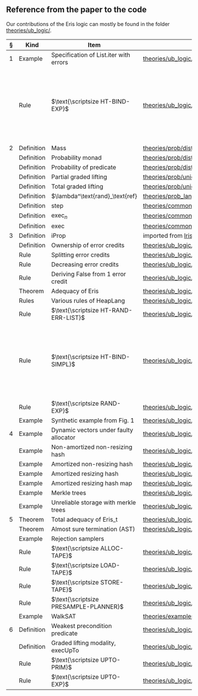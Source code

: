 
## Reference from the paper to the code

Our contributions of the Eris logic can mostly be found in the folder [theories/ub_logic/](theories/ub_logic/).

| § | Kind       | Item                                   | Coq file                                                  | Name                       | Note                                                                                     |
|---|------------|----------------------------------------|-----------------------------------------------------------|----------------------------|------------------------------------------------------------------------------------------|
| 1 | Example    | Specification of List.iter with errors | [theories/ub_logic/lib/list.v]                            | `wp_list_iter_err1`        |                                                                                          |
|   | Rule       | $\text{\scriptsize HT-BIND-EXP}$       | [theories/ub_logic/ub_weakestpre.v]                       | `ub_wp_bind`               | We present a noraml bind rule, which can be instantiated easily to include error credits |
| 2 | Definition | Mass                                   | [theories/prob/distribution.v]                            | `distr`                    |                                                                                          |
|   | Definition | Probability monad                      | [theories/prob/distribution.v]                            | `dret_id_right`, etc       |                                                                                          |
|   | Definition | Probability of predicate               | [theories/prob/distribution.v]                            | `prob`                     |                                                                                          |
|   | Definition | Partial graded lifting                 | [theories/prob/union_bounds.v]                            | `ub_lift`                  |                                                                                          |
|   | Definition | Total graded lifting                   | [theories/prob/union_bounds.v]                            | `total_ub_lift`            |                                                                                          |
|   | Definition | $\lambda^\text{rand}_\text{ref}        | [theories/prob_lang/lang.v]                               | Whole file                 |                                                                                          |
|   | Definition | step                                   | [theories/common/ectx_language.v]                         | `prim_step`                |                                                                                          |
|   | Definition | $\text{exec}_n$                        | [theories/common/exec.v]                                  | `exec`                     |                                                                                          |
|   | Definition | $\text{exec}$                          | [theories/common/exec.v]                                  | `lim_exec_val`             |                                                                                          |
| 3 | Definition | iProp                                  | imported from [Iris upstream]                             | `iProp`                    |                                                                                          |
|   | Definition | Ownership of error credits             | [theories/ub_logic/error_credits.v]                       | `ec`                       |                                                                                          |
|   | Rule       | Splitting error credits                | [theories/ub_logic/error_credits.v]                       | `ec_split`                 |                                                                                          |
|   | Rule       | Decreasing error credits               | [theories/ub_logic/error_credits.v]                       | `ec_weaken`                |                                                                                          |
|   | Rule       | Deriving False from 1 error credit     | [theories/ub_logic/error_credits.v]                       | `ec_spend`                 |                                                                                          |
|   | Theorem    | Adequacy of Eris                       | [theories/ub_logic/adequacy.v]                            | `wp_union_bound_lim`       |                                                                                          |
|   | Rules      | Various rules of HeapLang              | [theories/ub_logic/primitive_laws.v]                      | `wp_load` etc.             |                                                                                          |
|   | Rule       | $\text{\scriptsize HT-RAND-ERR-LIST}$  | [theories/ub_logic/ub_rules.v]                            | `wp_rand_err_list_nat`     |                                                                                          |
|   | Rule       | $\text{\scriptsize HT-BIND-SIMPL}$     | [theories/ub_logic/ub_weakestpre.v]                       | `ub_wp_bind`               | We present a noraml bind rule, which can be instantiated easily to include error credits |
|   | Rule       | $\text{\scriptsize RAND-EXP}$          | [theories/ub_logic/ub_rules.v]                            | `wp_couple_rand_adv_comp1` |                                                                                          |
|   | Example    | Synthetic example from Fig. 1          | [theories/ub_logic/ub_examples.v]                         | Section `test`             |                                                                                          |
| 4 | Example    | Dynamic vectors under faulty allocator | [theories/ub_logic/dynamic_vec.v]                         |                            |                                                                                          |
|   | Example    | Non-amortized non-resizing hash        | [theories/ub_logic/hash.v]                                | Section `simple_bit_hash`  |                                                                                          |
|   | Example    | Amortized non-resizing hash            | [theories/ub_logic/hash.v]                                | Section `amortized_hash`   |                                                                                          |
|   | Example    | Amortized resizing hash                | [theories/ub_logic/cf_hash.v]                             |                            |                                                                                          |
|   | Example    | Amortized resizing hash map            | [theories/ub_logic/cf_hashmap.v]                          |                            |                                                                                          |
|   | Example    | Merkle trees                           | [theories/ub_logic/merkle/merkle_tree.v]                  |                            |                                                                                          |
|   | Example    | Unreliable storage with merkle trees   | [theories/ub_logic/merkle/unreliable.v]                   |                            |                                                                                          |
| 5 | Theorem    | Total adequacy of Eris_t               | [theories/ub_logic/total_adequacy.v]                      | `twp_total_ub_lift`        |                                                                                          |
|   | Theorem    | Almost sure termination (AST)          | [theories/ub_logic/total_adequacy.v]                      | `twp_total_ub_lift_limit`  |                                                                                          |
|   | Example    | Rejection samplers                     |                                                           |                            |                                                                                          |
|   | Rule       | $\text{\scriptsize ALLOC-TAPE}$        | [theories/ub_logic/primitive_laws.v]                      | `wp_alloc_tape`            |                                                                                          |
|   | Rule       | $\text{\scriptsize LOAD-TAPE}$         | [theories/ub_logic/primitive_laws.v]                      | `wp_rand_tape`             |                                                                                          |
|   | Rule       | $\text{\scriptsize STORE-TAPE}$        | [theories/ub_logic/primitive_laws.v]                      | `wp_presample`             |                                                                                          |
|   | Rule       | $\text{\scriptsize PRESAMPLE-PLANNER}$ | [theories/ub_logic/ub_rules.v]                            | `presample_planner`        |                                                                                          |
|   | Example    | WalkSAT                                | [theories/examples/approximate_samplers/approx_walkSAT.v] |                            |                                                                                          |
| 6 | Definition | Weakest precondition predicate         | [theories/ub_logic/ub_weakestpre.v]                       | `ub_wp_pre`                |                                                                                          |
|   | Definition | Graded lifting modality, execUpTo      | [theories/ub_logic/ub_weakestpre.v]                       | `exec_ub_pre`              |                                                                                          |
|   | Rule       | $\text{\scriptsize UPTO-PRIM}$         | [theories/ub_logic/ub_weakestpre.v]                       | `exec_ub_prim_step`        |                                                                                          |
|   | Rule       | $\text{\scriptsize UPTO-EXP}$          | [theories/ub_logic/ub_weakestpre.v]                       | `exec_ub_adv_comp`         |                                                                                          |
	
	
	
[theories/ub_logic/lib/list.v]: theories/ub_logic/lib/list.v
[theories/ub_logic/ub_weakestpre.v]: theories/ub_logic/ub_weakestpre.v 
[theories/prob/distribution.v]: theories/prob/distribution.v 
[theories/prob/union_bounds.v]: theories/prob/union_bounds.v 
[theories/prob_lang/lang.v]: theories/prob_lang/lang.v
[theories/common/ectx_language.v]: theories/common/ectx_language.v
[theories/common/exec.v]: theories/common/exec.v
[theories/ub_logic/error_credits.v]: theories/ub_logic/error_credits.v
[theories/ub_logic/adequacy.v]: theories/ub_logic/adequacy.v
[theories/ub_logic/primitive_laws.v]: theories/ub_logic/primitive_laws.v
[theories/ub_logic/ub_rules.v]: theories/ub_logic/ub_rules.v
[theories/ub_logic/ub_examples.v]: theories/ub_logic/ub_examples.v
[theories/ub_logic/dynamic_vec.v]: theories/ub_logic/dynamic_vec.v
[theories/ub_logic/hash.v]: theories/ub_logic/hash.v
[theories/ub_logic/cf_hash.v]: theories/ub_logic/cf_hash.v
[theories/ub_logic/cf_hashmap.v]: theories/ub_logic/cf_hashmap.v
[theories/ub_logic/merkle/merkle_tree.v]: theories/ub_logic/merkle/merkle_tree.v
[theories/ub_logic/merkle/unreliable.v]: theories/ub_logic/merkle/unreliable.v
[theories/ub_logic/total_adequacy.v]: theories/ub_logic/total_adequacy.v
[theories/examples/approximate_samplers/approx_walkSAT.v]: theories/examples/approximate_samplers/approx_walkSAT.v




[iris upstream]: https://gitlab.mpi-sws.org/iris/iris/-/blob/master/iris/base_logic/lib/iprop.v
